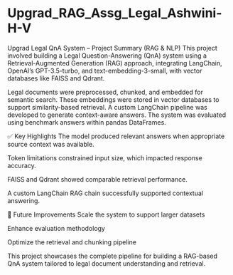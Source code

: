 # Upgrad_RAG_Assg_Legal_Ashwini-H-V

Upgrad Legal QnA System – Project Summary (RAG & NLP)
This project involved building a Legal Question-Answering (QnA) system using a Retrieval-Augmented Generation (RAG) approach, integrating LangChain, OpenAI’s GPT-3.5-turbo, and text-embedding-3-small, with vector databases like FAISS and Qdrant.

Legal documents were preprocessed, chunked, and embedded for semantic search. These embeddings were stored in vector databases to support similarity-based retrieval. A custom LangChain pipeline was developed to generate context-aware answers. The system was evaluated using benchmark answers within pandas DataFrames.

✅ Key Highlights
The model produced relevant answers when appropriate source context was available.

Token limitations constrained input size, which impacted response accuracy.

FAISS and Qdrant showed comparable retrieval performance.

A custom LangChain RAG chain successfully supported contextual answering.

🚀 Future Improvements
Scale the system to support larger datasets

Enhance evaluation methodology

Optimize the retrieval and chunking pipeline

This project showcases the complete pipeline for building a RAG-based QnA system tailored to legal document understanding and retrieval.
